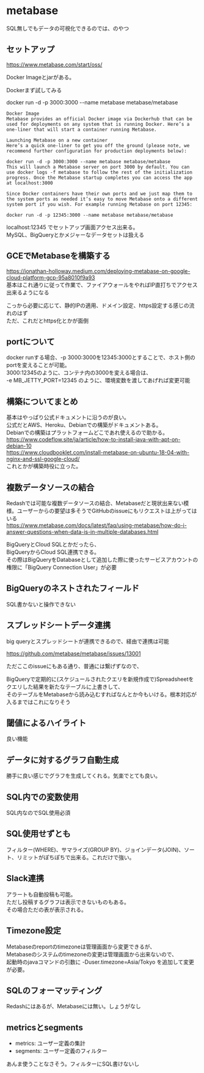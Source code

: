 # metabase
SQL無しでもデータの可視化できるのでは、のやつ

## セットアップ
https://www.metabase.com/start/oss/

Docker Imageとjarがある。

Dockerまず試してみる

docker run -d -p 3000:3000 --name metabase metabase/metabase

```
Docker Image
Metabase provides an official Docker image via Dockerhub that can be used for deployments on any system that is running Docker. Here’s a one-liner that will start a container running Metabase.
```

```
Launching Metabase on a new container
Here’s a quick one-liner to get you off the ground (please note, we recommend further configuration for production deployments below):

docker run -d -p 3000:3000 --name metabase metabase/metabase
This will launch a Metabase server on port 3000 by default. You can use docker logs -f metabase to follow the rest of the initialization progress. Once the Metabase startup completes you can access the app at localhost:3000

Since Docker containers have their own ports and we just map them to the system ports as needed it’s easy to move Metabase onto a different system port if you wish. For example running Metabase on port 12345:

docker run -d -p 12345:3000 --name metabase metabase/metabase
```

localhost:12345 でセットアップ画面アクセス出来る。  
MySQL、BigQueryとかメジャーなデータセットは扱える

## GCEでMetabaseを構築する
https://jonathan-holloway.medium.com/deploying-metabase-on-google-cloud-platform-gcp-95a8010f9a93  
基本はこれ通りに従って作業で、ファイアウォールをやればIP直打ちでアクセス出来るようになる

こっから必要に応じて、静的IPの適用、ドメイン設定、https設定する感じの流れのはず  
ただ、これだとhttps化とかが面倒

## portについて
docker runする場合、-p 3000:3000を12345:3000とすることで、ホスト側のportを変えることが可能。  
3000:12345のように、コンテナ内の3000を変える場合は、  
-e MB_JETTY_PORT=12345 のように、環境変数を渡してあげれば変更可能

## 構築についてまとめ
基本はやっぱり公式ドキュメントに沿うのが良い。  
公式だとAWS、Heroku、Debianでの構築がドキュメントある。  
Debianでの構築はプラットフォームどこであれ使えるので助かる。  
https://www.codeflow.site/ja/article/how-to-install-java-with-apt-on-debian-10  
https://www.cloudbooklet.com/install-metabase-on-ubuntu-18-04-with-nginx-and-ssl-google-cloud/  
これとかが構築時役に立った。

## 複数データソースの結合
Redashでは可能な複数データソースの結合、Metabaseだと現状出来ない模様。ユーザーからの要望は多そうでGitHubのissueにもリクエストは上がってはいる  
https://www.metabase.com/docs/latest/faq/using-metabase/how-do-i-answer-questions-when-data-is-in-multiple-databases.html

BigQueryとCloud SQLとかだったら、  
BigQueryからCloud SQL連携できる。  
その際はBigQueryをDatabaseとして追加した際に使ったサービスアカウントの権限に「BigQuery Connection User」が必要

## BigQueryのネストされたフィールド
SQL書かないと操作できない

## スプレッドシートデータ連携
big queryとスプレッドシートが連携できるので、経由で連携は可能  

https://github.com/metabase/metabase/issues/13001

ただここのissueにもある通り、普通には繋げずなので、

BigQueryで定期的に(スケジュールされたクエリを新規作成で)Spreadsheetをクエリした結果を新たなテーブルに上書きして、  
そのテーブルをMetabaseから読み込むすればなんとか今もいける。根本対応が入るまではこれになりそう

## 閾値によるハイライト
良い機能

## データに対するグラフ自動生成
勝手に良い感じでグラフを生成してくれる。気楽でとても良い。

## SQL内での変数使用
SQL内なのでSQL使用必須

## SQL使用せずとも
フィルター(WHERE)、サマライズ(GROUP BY)、ジョインデータ(JOIN)、ソート、リミットがぽちぽちで出来る。これだけで強い。

## Slack連携
アラートも自動投稿も可能。  
ただし投稿するグラフは表示できないものもある。  
その場合ただの表が表示される。

## Timezone設定
Metabaseのreportのtimezoneは管理画面から変更できるが、  
Metabaseのシステムのtimezoneの変更は管理画面から出来ないので、  
起動時のjavaコマンドの引数に -Duser.timezone=Asia/Tokyo を追加して変更が必要。

## SQLのフォーマッティング
Redashにはあるが、Metabaseには無い。しょうがなし

## metricsとsegments
- metrics: ユーザー定義の集計
- segments: ユーザー定義のフィルター

あんま使うことなさそう。フィルターにSQL書けないし